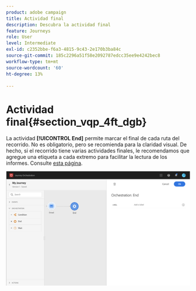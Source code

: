 ```yaml
---
product: adobe campaign
title: Actividad final
description: Descubra la actividad final
feature: Journeys
role: User
level: Intermediate
exl-id: c2352bbe-f6a3-4815-9c43-2e170b3ba84c
source-git-commit: 185c2296a51f58e2092787edcc35ee9e4242bec8
workflow-type: tm+mt
source-wordcount: '60'
ht-degree: 13%

---
```


# Actividad final{#section_vqp_4ft_dgb}

La actividad **[!UICONTROL End]** permite marcar el final de cada ruta del recorrido. No es obligatorio, pero se recomienda para la claridad visual. De hecho, si el recorrido tiene varias actividades finales, le recomendamos que agregue una etiqueta a cada extremo para facilitar la lectura de los informes. Consulte [esta página](../reporting/about-journey-reports.md).

![](../assets/journey54.png)

